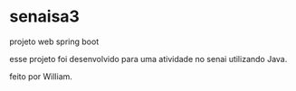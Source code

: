 # senaisa3
projeto web spring boot

esse projeto foi desenvolvido para uma atividade no senai utilizando Java.

feito por William.
